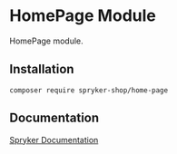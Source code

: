 # HomePage Module

HomePage module.

## Installation

```
composer require spryker-shop/home-page
```

## Documentation

[Spryker Documentation](https://academy.spryker.com)
